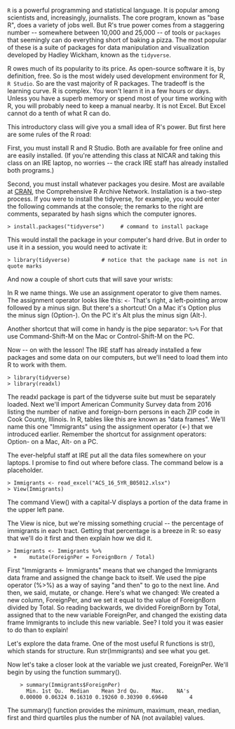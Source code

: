 <code>R</code> is a powerful programming and statistical language. It is popular among scientists and, increasingly, journalists. The core program, known as "base R", does a variety of jobs well. But R's true power comes from a staggering number -- somewhere between 10,000 and 25,000 -- of tools or <code>packages</code> that seemingly can do everything short of baking a pizza. The most popular of these is a suite of packages for data manipulation and visualization developed by Hadley Wickham, known as the <code>tidyverse</code>. 

R owes much of its popularity to its price. As open-source software it is, by definition, free. So is the most widely used development environment for R, <code>R Studio</code>. So are the vast majority of R packages. The tradeoff is the learning curve. R is complex. You won't learn it in a few hours or days. Unless you have a superb memory or spend most of your time working with R, you will probably need to keep a manual nearby. It is not Excel. But Excel cannot do a tenth of what R can do.

This introductory class will give you a small idea of R's power. But first here are some rules of the R road:

First, you must install R and R Studio. Both are available for free online and are easily installed. (If you're attending this class at NICAR and taking this class on an IRE laptop, no worries -- the crack IRE staff has already installed both programs.)

Second, you must install whatever packages you desire. Most are available at [CRAN](cran.r-project.org0), the Comprehensive R Archive Network. Installation is a two-step process. If you were to install the tidyverse, for example, you would enter the following commands at the console; the remarks to the right are comments, separated by hash signs which the computer ignores.

    > install.packages("tidyverse")     # command to install package

This would install the package in your computer's hard drive. But in order to use it in a session, you would need to activate it:

    > library(tidyverse)          # notice that the package name is not in quote marks

And now a couple of short cuts that will save your wrists:

In R we name things. We use an assignment operator to give them names. The assignment operator looks like this: <code><-</code>
That's right, a left-pointing arrow followed by a minus sign. But there's a shortcut! On a Mac it's Option plus the minus sign (Option-). On the PC it's Alt plus the minus sign (Alt-). 

Another shortcut that will come in handy is the pipe separator: <code>%>%</code>  For that use Command-Shift-M on the Mac or Control-Shift-M on the PC.

Now -- on with the lesson! The IRE staff has already installed a few packages and some data on our computers, but we'll need to load them into R to work with them. 

    > library(tidyverse)
    > library(readxl)

The readxl package is part of the tidyverse suite but must be separately loaded. Next we'll import American Community Survey data from 2016 listing the number of native and foreign-born persons in each ZIP code in Cook County, Illinois. In R, tables like this are known as "data frames". We'll name this one "Immigrants" using the assignment operator (<-) that we introduced earlier. Remember the shortcut for assignment operators: Option- on a Mac, Alt- on a PC. 

The ever-helpful staff at IRE put all the data files somewhere on your laptops. I promise to find out where before class. The command below is a placeholder.

    > Immigrants <- read_excel("ACS_16_5YR_B05012.xlsx")
    > View(Immigrants)

The command View() with a capital-V displays a portion of the data frame in the upper left pane. 

The View is nice, but we're missing something crucial -- the percentage of immigrants in each tract. Getting that percentage is a breeze in R: so easy that we'll do it first and then explain how we did it.

    > Immigrants <- Immigrants %>% 
      +    mutate(ForeignPer = ForeignBorn / Total)

First "Immigrants <- Immigrants" means that we changed the Immigrants data frame and assigned the change back to itself. We used the pipe operator (%>%) as a way of saying "and then" to go to the next line. And then, we said, mutate, or change. Here's what we changed: We created a new column, ForeignPer, and we set it equal to the value of ForeignBorn divided by Total. So reading backwards, we divided ForeignBorn by Total, assigned that to the new variable ForeignPer, and changed the existing data frame Immigrants to include this new variable. See? I told you it was easier to do than to explain!

Let's explore the data frame. One of the most useful R functions is str(), which stands for structure. Run str(Immigrants) and see what you get.

Now let's take a closer look at the variable we just created, ForeignPer. We'll begin by using the function summary().

        > summary(Immigrants$ForeignPer)
          Min. 1st Qu.  Median    Mean 3rd Qu.    Max.    NA's 
        0.00000 0.06324 0.16310 0.19260 0.30390 0.69640       4 

The summary() function provides the minimum, maximum, mean, median, first and third quartiles plus the number of NA (not available) values.


